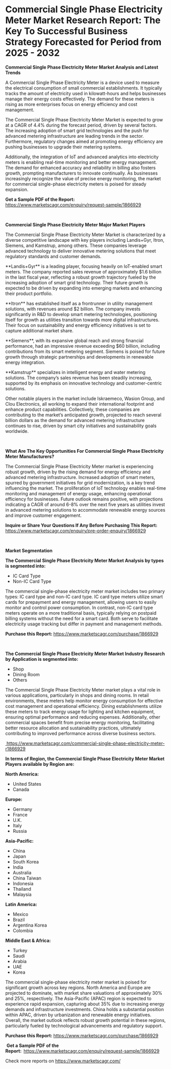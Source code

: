 <p><h1>Commercial Single Phase Electricity Meter Market Research Report: The Key To Successful Business Strategy Forecasted for Period from 2025 - 2032</h1></p><p><strong>Commercial Single Phase Electricity Meter Market Analysis and Latest Trends</strong></p>
<p><p>A Commercial Single Phase Electricity Meter is a device used to measure the electrical consumption of small commercial establishments. It typically tracks the amount of electricity used in kilowatt-hours and helps businesses manage their energy costs effectively. The demand for these meters is rising as more enterprises focus on energy efficiency and cost management. </p><p>The Commercial Single Phase Electricity Meter Market is expected to grow at a CAGR of 4.4% during the forecast period, driven by several factors. The increasing adoption of smart grid technologies and the push for advanced metering infrastructure are leading trends in the sector. Furthermore, regulatory changes aimed at promoting energy efficiency are pushing businesses to upgrade their metering systems. </p><p>Additionally, the integration of IoT and advanced analytics into electricity meters is enabling real-time monitoring and better energy management. The demand for enhanced accuracy and reliability in billing also fosters growth, prompting manufacturers to innovate continually. As businesses increasingly recognize the value of precise energy monitoring, the market for commercial single-phase electricity meters is poised for steady expansion.</p></p>
<p><strong>Get a Sample PDF of the Report:&nbsp;</strong> <a href="https://www.marketscagr.com/enquiry/request-sample/1866929?utm_campaign=3541&utm_medium=2&utm_source=Github&utm_content=ia&utm_term=12042025&utm_id=commercial-single-phase-electricity-meter">https://www.marketscagr.com/enquiry/request-sample/1866929</a></p>
<p>&nbsp;</p>
<p><strong>Commercial Single Phase Electricity Meter Major Market Players</strong></p>
<p><p>The Commercial Single Phase Electricity Meter Market is characterized by a diverse competitive landscape with key players including Landis+Gyr, Itron, Siemens, and Kamstrup, among others. These companies leverage advanced technology to deliver innovative metering solutions that meet regulatory standards and customer demands.</p><p>**Landis+Gyr** is a leading player, focusing heavily on IoT-enabled smart meters. The company reported sales revenue of approximately $1.6 billion in the last fiscal year, reflecting a robust growth trajectory fueled by the increasing adoption of smart grid technology. Their future growth is expected to be driven by expanding into emerging markets and enhancing their product portfolio.</p><p>**Itron** has established itself as a frontrunner in utility management solutions, with revenues around $2 billion. The company invests significantly in R&D to develop smart metering technologies, positioning itself for growth as utilities transition towards more digital infrastructures. Their focus on sustainability and energy efficiency initiatives is set to capture additional market share.</p><p>**Siemens**, with its expansive global reach and strong financial performance, had an impressive revenue exceeding $60 billion, including contributions from its smart metering segment. Siemens is poised for future growth through strategic partnerships and developments in renewable energy integration.</p><p>**Kamstrup** specializes in intelligent energy and water metering solutions. The company’s sales revenue has been steadily increasing, supported by its emphasis on innovative technology and customer-centric solutions.</p><p>Other notable players in the market include Iskraemeco, Wasion Group, and Clou Electronics, all working to expand their international footprint and enhance product capabilities. Collectively, these companies are contributing to the market’s anticipated growth, projected to reach several billion dollars as the demand for advanced metering infrastructure continues to rise, driven by smart city initiatives and sustainability goals worldwide.</p></p>
<p>&nbsp;</p>
<p><strong>What Are The Key Opportunities For Commercial Single Phase Electricity Meter Manufacturers?</strong></p>
<p><p>The Commercial Single Phase Electricity Meter market is experiencing robust growth, driven by the rising demand for energy efficiency and advanced metering infrastructure. Increased adoption of smart meters, spurred by government initiatives for grid modernization, is a key trend influencing the market. The proliferation of IoT technology enables real-time monitoring and management of energy usage, enhancing operational efficiency for businesses. Future outlook remains positive, with projections indicating a CAGR of around 6-8% over the next five years as utilities invest in advanced metering solutions to accommodate renewable energy sources and improve customer engagement.</p></p>
<p><strong>Inquire or Share Your Questions If Any Before Purchasing This Report:</strong> <a href="https://www.marketscagr.com/enquiry/pre-order-enquiry/1866929?utm_campaign=3541&utm_medium=2&utm_source=Github&utm_content=ia&utm_term=12042025&utm_id=commercial-single-phase-electricity-meter">https://www.marketscagr.com/enquiry/pre-order-enquiry/1866929</a></p>
<p>&nbsp;</p>
<p><strong>Market Segmentation</strong></p>
<p><strong>The Commercial Single Phase Electricity Meter Market Analysis by types is segmented into:</strong></p>
<p><ul><li>IC Card Type</li><li>Non-IC Card Type</li></ul></p>
<p><p>The commercial single-phase electricity meter market includes two primary types: IC card type and non-IC card type. IC card type meters utilize smart cards for prepayment and energy management, allowing users to easily monitor and control power consumption. In contrast, non-IC card type meters operate on a more traditional basis, typically relying on postpaid billing systems without the need for a smart card. Both serve to facilitate electricity usage tracking but differ in payment and management methods.</p></p>
<p><strong>Purchase this Report:&nbsp;</strong><a href="https://www.marketscagr.com/purchase/1866929?utm_campaign=3541&utm_medium=2&utm_source=Github&utm_content=ia&utm_term=12042025&utm_id=commercial-single-phase-electricity-meter">https://www.marketscagr.com/purchase/1866929</a></p>
<p>&nbsp;</p>
<p><strong>The Commercial Single Phase Electricity Meter Market Industry Research by Application is segmented into:</strong></p>
<p><ul><li>Shop</li><li>Dining Room</li><li>Others</li></ul></p>
<p><p>The Commercial Single Phase Electricity Meter market plays a vital role in various applications, particularly in shops and dining rooms. In retail environments, these meters help monitor energy consumption for effective cost management and operational efficiency. Dining establishments utilize these meters to track energy usage for lighting and kitchen equipment, ensuring optimal performance and reducing expenses. Additionally, other commercial spaces benefit from precise energy monitoring, facilitating better resource allocation and sustainability practices, ultimately contributing to improved performance across diverse business sectors.</p></p>
<p><a href="https://www.marketscagr.com/commercial-single-phase-electricity-meter-r1866929?utm_campaign=3541&utm_medium=2&utm_source=Github&utm_content=ia&utm_term=12042025&utm_id=commercial-single-phase-electricity-meter">&nbsp;https://www.marketscagr.com/commercial-single-phase-electricity-meter-r1866929</a></p>
<p><strong>In terms of Region, the Commercial Single Phase Electricity Meter Market Players available by Region are:</strong></p>
<p>
    <p> <strong> North America: </strong>
        <ul>
            <li>United States</li>
            <li>Canada</li>
        </ul>
        </p> 
    <p> <strong> Europe: </strong>
        <ul>
            <li>Germany</li>
            <li>France</li>
            <li>U.K.</li>
            <li>Italy</li>
            <li>Russia</li>
        </ul>
        </p> 
    <p> <strong> Asia-Pacific: </strong>
        <ul>
            <li>China</li>
            <li>Japan</li>
            <li>South Korea</li>
            <li>India</li>
            <li>Australia</li>
            <li>China Taiwan</li>
            <li>Indonesia</li>
            <li>Thailand</li>
            <li>Malaysia</li>
        </ul>
        </p> 
    <p> <strong> Latin America: </strong>
        <ul>
            <li>Mexico</li>
            <li>Brazil</li>
            <li>Argentina Korea</li>
            <li>Colombia</li>
        </ul>
        </p> 
    <p> <strong> Middle East & Africa: </strong>
        <ul>
            <li>Turkey</li>
            <li>Saudi</li>
            <li>Arabia</li>
            <li>UAE</li>
            <li>Korea</li>
        </ul>
    </p>
    </p>
<p><p>The commercial single-phase electricity meter market is poised for significant growth across key regions. North America and Europe are projected to dominate, with market share valuations of approximately 30% and 25%, respectively. The Asia-Pacific (APAC) region is expected to experience rapid expansion, capturing about 35% due to increasing energy demands and infrastructure investments. China holds a substantial position within APAC, driven by urbanization and renewable energy initiatives. Overall, the market outlook reflects robust growth potential in these regions, particularly fueled by technological advancements and regulatory support.</p></p>
<p><strong>Purchase this Report: </strong><a href="https://www.marketscagr.com/purchase/1866929?utm_campaign=3541&utm_medium=2&utm_source=Github&utm_content=ia&utm_term=12042025&utm_id=commercial-single-phase-electricity-meter">https://www.marketscagr.com/purchase/1866929</a></p>
<p>&nbsp;<strong>Get a Sample PDF of the Report:&nbsp;&nbsp;</strong><a href="https://www.marketscagr.com/enquiry/request-sample/1866929?utm_campaign=3541&utm_medium=2&utm_source=Github&utm_content=ia&utm_term=12042025&utm_id=commercial-single-phase-electricity-meter">https://www.marketscagr.com/enquiry/request-sample/1866929</a></p>
<p><strong></strong></p>
<p>Check more reports on <a href="https://www.marketscagr.com/?utm_campaign=3541&utm_medium=2&utm_source=Github&utm_content=ia&utm_term=12042025&utm_id=commercial-single-phase-electricity-meter">https://www.marketscagr.com/</a></p>